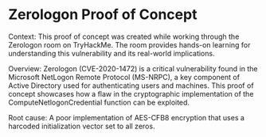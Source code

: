 # Zerologon Proof of Concept

Context: This proof of concept was created while working through the Zerologon room on TryHackMe. The room provides hands-on learning for understanding this vulnerability and its real-world implications.

Overview: Zerologon (CVE-2020-1472) is a critical vulnerability found in the Microsoft NetLogon Remote Protocol (MS-NRPC), a key component of Active Directory used for authenticating users and machines. This proof of concept showcases how a flaw in the cryptographic implementation of the ComputeNetlogonCredential function can be exploited.

Root cause: A poor implementation of AES-CFB8 encryption that uses a harcoded initialization vector set to all zeros.
